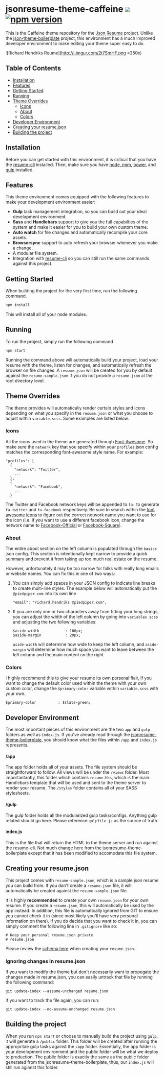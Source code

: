 # jsonresume-theme-caffeine ![](https://travis-ci.org/kelyvin/jsonresume-theme-caffeine.svg?branch=master) [![npm version](https://badge.fury.io/js/jsonresume-theme-caffeine.svg)](https://www.npmjs.com/package/jsonresume-theme-caffeine)

This is the Caffeine theme repository for the [Json Resume](https://jsonresume.org/) project. Unlike the [json-theme-boilerplate](https://github.com/jsonresume/jsonresume-theme-boilerplate) project, this environment has a much improved developer environment to make editing your theme super easy to do.

![Richard Hendriks Reume](http://i.imgur.com/2t7SmHF.png =250x)

## Table of Contents

* [Installation](#installation)
* [Features](#features)
* [Getting Started](#getting-started)
* [Running](#running)
* [Theme Overrides](#theme-overrides)
    * [Icons](#icons)
    * [About](#about)
    * [Colors](#colors)
* [Developer Environment](#developer-environment)
* [Creating your resume.json](#creating-your-resumejson)
* [Building the project](#building-the-project)

## Installation
Before you can get started with this environment, it is critical that you have the [resume-cli](https://github.com/jsonresume/resume-cli) installed. Then, make sure you have [node, npm](https://nodejs.org/en/), [bower](http://bower.io/), and [gulp](http://gulpjs.com/) installed.

## Features
This theme environment comes equipped with the following features to make your development environment easier:

- **Gulp** task management integration, so you can build out your ideal development environment.
- **Sass** and **Handlebars** support to give you the full capabilties of the system and make it easier for you to build your own custom theme.
- **Auto watch** for file changes and automatically recompile your core assets.
- **Browsersync** support to auto refresh your browser whenever you make a change.
- A modular file system.
- Integration with [resume-cli](https://github.com/jsonresume/resume-cli) so you can still run the same commands against this project.

## Getting Started
When building the project for the very first time, run the following command.
```bash
npm install
```
This will install all of your node modules.

## Running
To run the project, simply run the following command
```bash
npm start
```

Running the command above will automatically build your project, load your resume with the theme, listen for changes, and automatically refresh the browser on file changes. A `resume.json` will be created for you by default against the `resume-sample.json` if you do not provide a `resume.json` at the root directory level.

## Theme Overrides
The theme provides will automatically render certain styles and icons depending on what you specify in the `resume.json` or what you choose to adjust within `variable.scss`. Some examples are listed below.

### Icons
All the icons used in the theme are generated through [Font-Awesome](http://fontawesome.io/). So make sure the `network` key that you specify within your `profiles` json config matches the corresponding font-awesome style name. For example:

```
"profiles": [
  {
    "network": "Twitter",
    ...
  },
  {
    "network": "Facebook",
    ...
  }
```

The Twitter and Facebook network keys will be appended to `fa-` to generate `fa-twitter` and `fa-facebook` respectively. Be sure to search within the [font awesome icons](http://fontawesome.io/icons/) to figure out the correct network name you want to use for the icon (i.e. if you want to use a different facebook icon, change the network name to [Facebook-Official](http://fontawesome.io/icon/facebook-official/) or [Facebook-Square](http://fontawesome.io/icon/facebook-square/)).

### About
The entire about section on the left column is populated through the `basics` json config. This section is intentionally kept narrow to provide a quick summary and prevent it from taking up too much real estate on the resume.

However, unfortunately it may be too narrow for folks with really long emails or website names. You can fix this in one of two ways:

1. You can simply add spaces in your JSON config to indicate line breaks to create multi-line styles. The example below will automatically put the `@piedpiper.com` into its own line

    ```
    "email": "richard.hendriks @piedpiper.com",
    ```


2. If you are only one or two characters away from fitting your long strings, you can adjust the width of the left column by going into `variables.scss` and adjusting the two following variables:

    ```
    $aside-width            : 160px;
    $aside-margin           : 20px;
    ```

    `aside-width` will determine how wide to keep the left column, and `aside-margin` will determine how much space you want to leave between the left column and the main content on the right.

### Colors
I highly recommend this to give your resume its own personal flair, If you want to change the default color used within the theme with your own custom color, change the `$primary-color` variable within `variable.scss` with your own.

```
$primary-color          : $slate-green;
```

## Developer Environment
The most important pieces of this environment are the two `app` and `gulp` folders as well as `index.js`. If you've already read through the [jsonresume-theme-boilerplate](https://github.com/jsonresume/jsonresume-theme-boilerplate), you should know what the files within `/app` and `index.js` represents.

#### /app
The app folder holds all of your assets. The file system should be straightforward to follow. All views will be under the `/views`  folder. Most importantantly, this folder which contains `resume.hbs`, which is the main Handlebars template that will be used and sent to the theme server to render your resume. The  `/styles` folder contains all of your SASS stylesheets.

#### /gulp
The gulp folder holds all the modularized gulp tasks/configs. Anything gulp related should go here. Please reference `gulpfile.js` as the source of truth.

#### index.js
This is the file that will return the HTML to the theme server and run against the resume-cli. Not much change here from the jsonresume-theme-boilerplate except that it has been modified to accomodate this file system.

## Creating your resume.json
This project comes with `resume-sample.json`, which is a sample json resume you can build from. If you don't create a `resume.json` file, it will automatically be created against the `resume-sample.json` file.

It is highly **recommended** to create your own `resume.json` for your own resume. If you create a `resume.json`, this will automatically be used by the app instead. In addition, this file is automatically ignored from GIT to ensure you cannot check it in (since most likely you'll have very personal information on there). If you do decide that you want to check it in, you can simply comment the following line in `.gitignore` like so:

```
# Keep your personal resume.json private
# resume.json
```

Please review the [schema here](https://jsonresume.org/schema/) when creating your `resume.json`.

### Ignoring changes in resume.json
If you want to modify the theme but don't necessarily want to propogate the changes made in resume.json, you can easily untrack that file by running the following command:
```
git update-index --assume-unchanged resume.json
```

If you want to track the file again, you can run:
```
git update-index --no-assume-unchanged resume.json
```

## Building the project
When you run `npm start` or choose to manually build the project using `gulp`, it will generate a `/public` folder. This folder will be created after running the appropritae gulp tasks against the `/app` folder. Essentially, the app folder is your development environment and the public folder will be what we deploy to production. The public folder is exactly the same as the public folder generated from the jsonresume-theme-boilerplate, thus, our `index.js` will still run agianst this folder.

